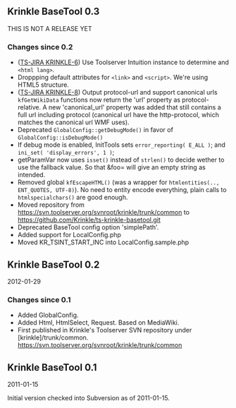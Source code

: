 ## Krinkle BaseTool 0.3

THIS IS NOT A RELEASE YET

### Changes since 0.2

* ([TS-JIRA KRINKLE-6](https://jira.toolserver.org/browse/KRINKLE-6)) Use Toolserver Intuition instance to determine <html dir>
  and `<html lang>`.
* Droppping default attributes for `<link>` and `<script>`. We're using HTML5 structure.
* ([TS-JIRA KRINKLE-8](https://jira.toolserver.org/browse/KRINKLE-8)) Output protocol-url and support canonical urls
  `kfGetWikiData` functions now return the 'url' property as protocol-relative.
  A new 'canonical_url' property was added that still contains a full url including protocol
  (canonical url have the http-protocol, which matches the canonical url WMF uses).
* Deprecated `GlobalConfig::getDebugMode()` in favor of `GlobalConfig::isDebugMode()`
* If debug mode is enabled, InitTools sets `error_reporting( E_ALL )`; and
  `ini_set( 'display_errors', 1 )`;
* getParamVar now uses `isset()` instead of `strlen()` to decide wether to use the
  fallback value. So that &foo= will give an empty string as intended.
* Removed global `kfEscapeHTML()` (was a wrapper for `htmlentities(.., ENT_QUOTES, UTF-8)`).
  No need to entity encode everything, plain calls to `htmlspecialchars()` are good enough.
* Moved repository from https://svn.toolserver.org/svnroot/krinkle/trunk/common
  to https://github.com/Krinkle/ts-krinkle-basetool.git
* Deprecated BaseTool config option 'simplePath'.
* Added support for LocalConfig.php
* Moved KR_TSINT_START_INC into LocalConfig.sample.php

## Krinkle BaseTool 0.2
2012-01-29

### Changes since 0.1
* Added GlobalConfig.
* Added Html, HtmlSelect, Request. Based on MediaWiki.
* First published in Krinkle's Toolserver SVN repository under [krinkle]/trunk/common.
  https://svn.toolserver.org/svnroot/krinkle/trunk/common

## Krinkle BaseTool 0.1
2011-01-15

Initial version checked into Subversion as of 2011-01-15.